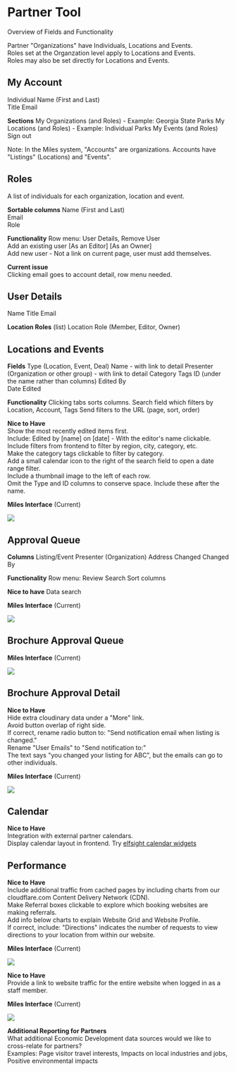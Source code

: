 
# Partner Tool

Overview of Fields and Functionality

Partner "Organizations" have Individuals, Locations and Events.  
Roles set at the Organzation level apply to Locations and Events.  
Roles may also be set directly for Locations and Events.  


## My Account

Individual Name (First and Last)  
Title
Email  

**Sections**
My Organizations (and Roles) - Example: Georgia State Parks
My Locations (and Roles) - Example: Individual Parks
My Events (and Roles)
Sign out

Note: In the Miles system, "Accounts" are organizations. Accounts have "Listings" (Locations) and "Events".  



## Roles

A list of individuals for each organization, location and event.

**Sortable columns**
Name (First and Last)  
Email  
Role  

**Functionality**
Row menu: User Details, Remove User  
Add an existing user [As an Editor] [As an Owner]  
Add new user - Not a link on current page, user must add themselves.  

**Current issue**  
Clicking email goes to account detail, row menu needed.  

## User Details

Name
Title
Email

**Location Roles** (list)
Location
Role (Member, Editor, Owner)

## Locations and Events

**Fields**
Type (Location, Event, Deal)
Name - with link to detail
Presenter (Organization or other group) - with link to detail
Category Tags 
ID (under the name rather than columns)
Edited By  
Date Edited  

**Functionality**
Clicking tabs sorts columns.
Search field which filters by Location, Account, Tags
Send filters to the URL (page, sort, order)

**Nice to Have**  
Show the most recently edited items first.  
Include: Edited by [name] on [date] - With the editor's name clickable.  
Include filters from frontend to filter by region, city, category, etc.  
Make the category tags clickable to filter by category.  
Add a small calendar icon to the right of the search field to open a date range filter.  
Include a thumbnail image to the left of each row.  
Omit the Type and ID columns to conserve space. Include these after the name.  

<span class="localX">

**Miles Interface** (Current)  

<img src="img/miles/list.png" style="max-width:822px">

</span>

## Approval Queue

**Columns**
Listing/Event
Presenter (Organization)
Address
Changed
Changed By

**Functionality**
Row menu: Review
Search
Sort columns

**Nice to have**
Data search

<span class="localX">

**Miles Interface** (Current)  

<img src="img/miles/approval-queue.png" style="max-width:1477px">  

</span>


## Brochure Approval Queue

**Miles Interface** (Current)  

<img src="img/miles/brochure-approval-queue.png" style="max-width:1070px">  

## Brochure Approval Detail

**Nice to Have**  
Hide extra cloudinary data under a "More" link.  
Avoid button overlap of right side.  
If correct, rename radio button to: "Send notification email when listing is changed."  
Rename "User Emails" to "Send notification to:"  
The text says "you changed your listing for ABC", but the emails can go to other individuals.  

<span class="localX">

**Miles Interface** (Current) 

<img src="img/miles/brochure-approval-detail.png" style="max-width:876px">  

</span>


## Calendar


**Nice to Have**  
Integration with external partner calendars.  
Display calendar layout in frontend. Try [elfsight calendar widgets](https://elfsight.com/event-calendar-widget/)  


## Performance

**Nice to Have**  
Include additional traffic from cached pages by including charts from our cloudflare.com Content Delivery Network (CDN).  
Make Referral boxes clickable to explore which booking websites are making referrals.  
Add info below charts to explain Website Grid and Website Profile.  
If correct, include: "Directions" indicates the number of requests to view directions to your location from within our website.  
<span class="localX">

**Miles Interface** (Current) 

<img src="img/miles/performance-partner-referrals.png" style="max-width:876px">  

</span>


**Nice to Have**  
Provide a link to website traffic for the entire website when logged in as a staff member.  

<span class="localX">

**Miles Interface** (Current) 

<img src="img/miles/performance-web-traffic.png" style="max-width:876px">  

</span>


**Additional Reporting for Partners**  
What additional Economic Development data sources would we like to cross-relate for partners?  
Examples: Page visitor travel interests, Impacts on local industries and jobs, Positive environmental impacts  


<!--
List of partner locations shows pending changes for admin approval 

Events near partner locations 

Deals for and near partner locations 

Photos for partner locations. Galleries for communities. 

Brochures and documents for partner locations 

Frontend maps for partner locations 

Partner calendar and event detail page 

Places to stay by type, region, city, category 
-->
